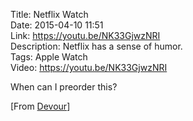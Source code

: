 Title: Netflix Watch  
Date: 2015-04-10 11:51  
Link: https://youtu.be/NK33GjwzNRI  
Description: Netflix has a sense of humor.  
Tags: Apple Watch    
Video: https://youtu.be/NK33GjwzNRI  

When can I preorder this?

[From [Devour][devour]]

[devour]: http://devour.com/video/netflix-watch/ "Source post on Devour"